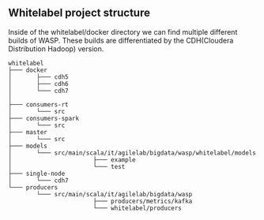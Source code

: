 ## Whitelabel project structure

Inside of the whitelabel/docker directory we can find multiple different builds of WASP.
These builds are differentiated by the CDH(Cloudera Distribution Hadoop) version.


```
whitelabel
├─── docker
│       ├─── cdh5
│       ├─── cdh6
│       └─── cdh7
│   
├─── consumers-rt
│       └─── src
├─── consumers-spark
│       └─── src
├─── master
│       └─── src
├─── models
│       └─── src/main/scala/it/agilelab/bigdata/wasp/whitelabel/models
│                       ├─── example
│                       └─── test
├─── single-node
│       └─── cdh7
└─── producers
        └─── src/main/scala/it/agilelab/bigdata/wasp
                        ├─── producers/metrics/kafka
                        └─── whitelabel/producers
```
